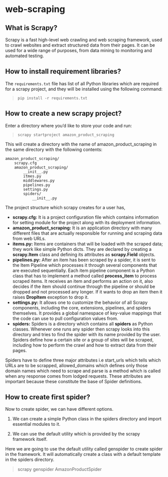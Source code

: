 # web-scraping
## What is Scrapy?
Scrapy is a fast high-level web crawling and web scraping framework, used to crawl websites and extract structured data from their pages. It can be used for a wide range of purposes, from data mining to monitoring and automated testing.
## How to install requirement libraries?
The `requirements.txt` file has list of all Python libraries which are required for a scrapy project, and they will be installed using the following command:<br/>
> `pip install -r requirements.txt` 
## How to create a new scrapy project?
Enter a directory where you’d like to store your code and run:
> `scrapy startproject amazon_product_scraping`

This will create a directory with the name of amazon_product_scraping in the same directory with the following contents:
```
amazon_product_scraping/
    scrapy.cfg
    amazon_product_scraping/
        __init__.py
        itmes.py
        middlewares.py
        pipelines.py
        settings.py
        spiders/
            __init__.py
```
The project structure which scrapy creates for a user has,
* **scrapy.cfg:** It is a project configuration file which contains information for setting module for the project along with its deployment information.
* **amazon_product_scraping:** It is an application directory with many different files that are actually responsible for running and scraping data from web URLs.
* **items.py:** Items are containers that will be loaded with the scraped data; they work like simple Python dicts. They are declared by creating a **scrapy.Item** class and defining its attributes as **scrapy.Field** objects.
* **pipelines.py:** After an item has been scraped by a spider, it is sent to the Item Pipeline which processes it through several components that are executed sequentially. Each item pipeline component is a Python class that has to implement a method called **process_item** to process scraped items. It receives an item and performs an action on it, also decides if the item should continue through the pipeline or should be dropped and not processed any longer. If it wants to drop an item then it raises **DropItem** exception to drop it.
* **settings.py:** It allows one to customize the behavior of all Scrapy components, including the core, extensions, pipelines, and spiders themselves. It provides a global namespace of key-value mappings that the code can use to pull configuration values from.
* **spiders:**  Spiders is a directory which contains all **spiders** as Python classes. Whenever one runs any spider then scrapy looks into this directory and tries to find the spider with its name provided by the user. Spiders define how a certain site or a group of sites will be scraped, including how to perform the crawl and how to extract data from their pages. 

Spiders have to define three major attributes i.e start_urls which tells which URLs are to be scrapped, allowed_domains which defines only those domain names which need to scrape and parse is a method which is called when any response comes from lodged requests. These attributes are important because these constitute the base of Spider definitions.
## How to create first spider?
Now to create spider, we can have different options.

1) We can create a simple Python class in the spiders directory and import essential modules to it.

2) We can use the default utility which is provided by the scrapy framework itself.

Here we are going to use the default utility called genspider to create spider in the framework. It will automatically create a class with a default template in the spiders directory.
> scrapy genspider AmazonProductSpider
